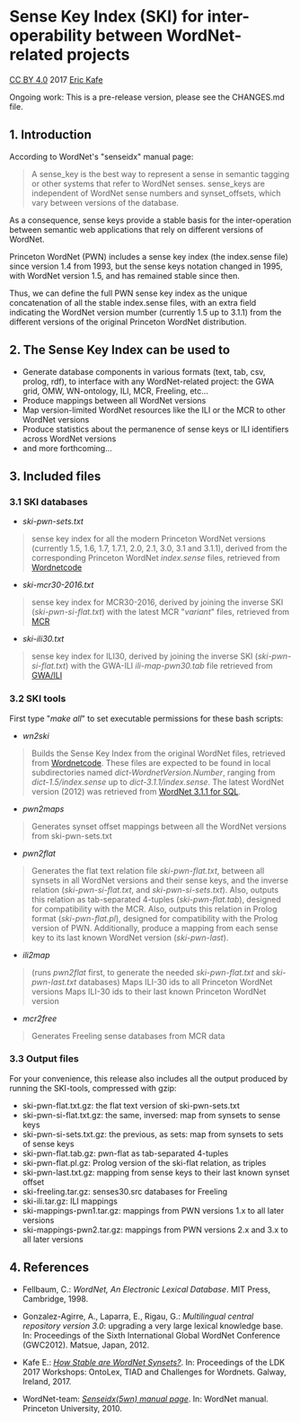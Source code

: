 # Sense Key Index (SKI) for inter-operability between WordNet-related projects

[CC BY 4.0](https://creativecommons.org/licenses/by/4.0/) 
2017 [Eric Kafe](https://github.com/ekaf)

Ongoing work: This is a pre-release version, please see the CHANGES.md file.

## 1. Introduction

According to WordNet's "senseidx" manual page:

>  A sense_key is the best way to represent a sense
>  in semantic tagging or other systems that refer to
>  WordNet senses. sense_keys are independent of WordNet
>  sense numbers and synset_offsets, which vary between
>  versions of the database.

As a consequence, sense keys provide a stable basis for the
inter-operation between semantic web applications that rely on
different versions of WordNet.

Princeton WordNet (PWN) includes a sense key index (the
index.sense file) since version 1.4 from 1993, but the sense
keys notation changed in 1995, with WordNet version 1.5,
and has remained stable since then.

Thus, we can define the full PWN sense key index as the unique
concatenation of all the stable index.sense files, with an
extra field indicating the WordNet version mumber (currently
1.5 up to 3.1.1) from the different versions of the original
Princeton WordNet distribution.


## 2. The Sense Key Index can be used to

* Generate database components in various formats (text, tab, csv,
  prolog, rdf), to interface with any WordNet-related project: 
  the GWA grid, OMW, WN-ontology, ILI, MCR, Freeling, etc...
* Produce mappings between all WordNet versions
* Map version-limited WordNet resources like the ILI or the MCR to other WordNet versions
* Produce statistics about the permanence of sense keys or ILI identifiers across WordNet versions
* and more forthcoming...


## 3. Included files

### 3.1 SKI databases

* _ski-pwn-sets.txt_
>  sense key index for all the modern Princeton WordNet versions
>  (currently 1.5, 1.6, 1.7, 1.7.1, 2.0, 2.1, 3.0, 3.1 and 3.1.1),
>  derived from the corresponding Princeton WordNet _index.sense_ files,
>  retrieved from [Wordnetcode](http://wordnetcode.princeton.edu)

* _ski-mcr30-2016.txt_
>  sense key index for MCR30-2016, derived by joining the inverse SKI
>  (_ski-pwn-si-flat.txt_) with the latest MCR "_variant_" files, retrieved
>  from [MCR](http://adimen.si.ehu.es/web/MCR)

* _ski-ili30.txt_
>  sense key index for ILI30, derived by joining the inverse SKI
>  (_ski-pwn-si-flat.txt_) with the GWA-ILI _ili-map-pwn30.tab_ file
>  retrieved from [GWA/ILI](https://github.com/globalwordnet/ili)


### 3.2 SKI tools

First type "_make all_" to set executable permissions for these bash scripts:

* _wn2ski_
>  Builds the Sense Key Index from the original WordNet  files,
>  retrieved from [Wordnetcode](http://wordnetcode.princeton.edu). These files are expected
>  to be found in local subdirectories named _dict-WordnetVersion.Number_,
>  ranging from _dict-1.5/index.sense_ up to _dict-3.1.1/index.sense_.
>  The latest WordNet version (2012) was retrieved from
>  [WordNet 3.1.1 for SQL](http://wordnetcode.princeton.edu/wn_for_sql.tar.gz).

* _pwn2maps_
>  Generates synset offset mappings between all the WordNet versions from ski-pwn-sets.txt

* _pwn2flat_
>  Generates the flat text relation file _ski-pwn-flat.txt_,
>  between all synsets in all WordNet versions and their sense keys,
>  and the inverse relation (_ski-pwn-si-flat.txt_, and _ski-pwn-si-sets.txt_).
>  Also, outputs this relation as tab-separated 4-tuples (_ski-pwn-flat.tab_),
>  designed for compatibility with the MCR.
>  Also, outputs this relation in Prolog format (_ski-pwn-flat.pl_),
>  designed for compatibility with the Prolog version of PWN.
>  Additionally, produce a mapping from each sense key
>  to its last known WordNet version (_ski-pwn-last_).

* _ili2map_
>  (runs _pwn2flat_ first, to generate the needed _ski-pwn-flat.txt_ and _ski-pwn-last.txt_ databases)
>  Maps ILI-30 ids to all Princeton WordNet versions
>  Maps ILI-30 ids to their last known Princeton WordNet version

* _mcr2free_
>  Generates Freeling sense databases from MCR data


### 3.3 Output files

For your convenience, this release also includes all the output produced
by running the SKI-tools, compressed with gzip:

* ski-pwn-flat.txt.gz: the flat text version of ski-pwn-sets.txt
* ski-pwn-si-flat.txt.gz: the same, inversed: map from synsets to sense keys
* ski-pwn-si-sets.txt.gz: the previous, as sets: map from synsets to sets of sense keys
* ski-pwn-flat.tab.gz: pwn-flat as tab-separated 4-tuples
* ski-pwn-flat.pl.gz: Prolog version of the ski-flat relation, as triples
* ski-pwn-last.txt.gz: mapping from sense keys to their last known synset offset
* ski-freeling.tar.gz: senses30.src databases for Freeling
* ski-ili.tar.gz: ILI mappings
* ski-mappings-pwn1.tar.gz: mappings from PWN versions 1.x to all later versions
* ski-mappings-pwn2.tar.gz: mappings from PWN versions 2.x and 3.x to all later versions


## 4. References

* Fellbaum, C.: _WordNet, An Electronic Lexical Database_. MIT Press, Cambridge, 1998.

* Gonzalez-Agirre, A., Laparra, E., Rigau, G.: _Multilingual central repository version 3.0_: 
upgrading a very large lexical knowledge base. In: Proceedings of the Sixth
International Global WordNet Conference (GWC2012). Matsue, Japan, 2012.

* Kafe E.: [_How Stable are WordNet Synsets?_](http://ceur-ws.org/Vol-1899/CfWNs_2017_proc1-paper_1.pdf).
In: Proceedings of the LDK 2017 Workshops: OntoLex, TIAD and Challenges for Wordnets.
Galway, Ireland, 2017.

* WordNet-team: [_Senseidx(5wn) manual page_](http://wordnet.princeton.edu/wordnet/man/senseidx.5WN.html). In: WordNet manual. Princeton University, 2010.
